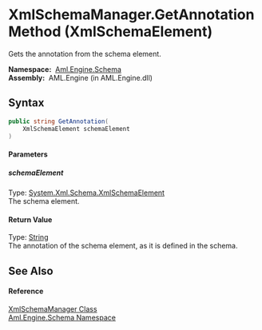 XmlSchemaManager.GetAnnotation Method (XmlSchemaElement)
========================================================
Gets the annotation from the schema element.

  **Namespace:**  [Aml.Engine.Schema][1]  
  **Assembly:**  AML.Engine (in AML.Engine.dll)

Syntax
------

```csharp
public string GetAnnotation(
	XmlSchemaElement schemaElement
)
```

#### Parameters

##### *schemaElement*
Type: [System.Xml.Schema.XmlSchemaElement][2]  
The schema element.

#### Return Value
Type: [String][3]  
The annotation of the schema element, as it is defined in the schema.

See Also
--------

#### Reference
[XmlSchemaManager Class][4]  
[Aml.Engine.Schema Namespace][1]  

[1]: ../README.md
[2]: https://docs.microsoft.com/dotnet/api/system.xml.schema.xmlschemaelement
[3]: https://docs.microsoft.com/dotnet/api/system.string
[4]: README.md
[5]: https://www.automationml.org
[6]: ../../icons/logoShade.png